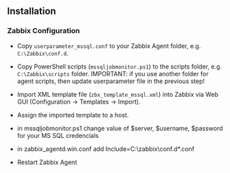 ## Installation
 
### Zabbix Configuration

- Copy `userparameter_mssql.conf` to your Zabbix Agent folder, e.g. `C:\Zabbix\conf.d`.

- Copy PowerShell scripts (`mssqljobmonitor.ps1`) to the scripts folder, e.g. `C:\Zabbix\scripts` folder.
IMPORTANT: if you use another folder for agent scripts, then update userparameter file in the previous step!

- Import XML template file (`zbx_template_mssql.xml`) into Zabbix via Web GUI (Configuration -> Templates -> Import).

- Assign the imported template to a host.

- in mssqljobmonitor.ps1 change value of $server, $username, $password for your MS SQL credencials

- in zabbix_agentd.win.conf add Include=C:\zabbix\conf.d\*.conf
                                
- Restart Zabbix Agent
                             